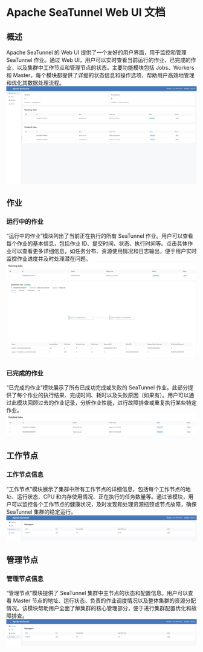 # Apache SeaTunnel Web UI 文档

## 概述

Apache SeaTunnel 的 Web UI 提供了一个友好的用户界面，用于监控和管理 SeaTunnel 作业。通过 Web UI，用户可以实时查看当前运行的作业、已完成的作业，以及集群中工作节点和管理节点的状态。主要功能模块包括 Jobs、Workers 和 Master，每个模块都提供了详细的状态信息和操作选项，帮助用户高效地管理和优化其数据处理流程。
![overview.png](../../images/ui/overview.png)

## 作业

### 运行中的作业

“运行中的作业”模块列出了当前正在执行的所有 SeaTunnel 作业。用户可以查看每个作业的基本信息，包括作业 ID、提交时间、状态、执行时间等。点击具体作业可以查看更多详细信息，如任务分布、资源使用情况和日志输出，便于用户实时监控作业进度并及时处理潜在问题。
![running.png](../../images/ui/running.png)
![detail.png](../../images/ui/detail.png)

### 已完成的作业

“已完成的作业”模块展示了所有已成功完成或失败的 SeaTunnel 作业。此部分提供了每个作业的执行结果、完成时间、耗时以及失败原因（如果有）。用户可以通过此模块回顾过去的作业记录，分析作业性能，进行故障排查或重复执行某些特定作业。
![finished.png](../../images/ui/finished.png)

## 工作节点

### 工作节点信息

“工作节点”模块展示了集群中所有工作节点的详细信息，包括每个工作节点的地址、运行状态、CPU 和内存使用情况、正在执行的任务数量等。通过该模块，用户可以监控各个工作节点的健康状况，及时发现和处理资源瓶颈或节点故障，确保 SeaTunnel 集群的稳定运行。
![workers.png](../../images/ui/workers.png)

## 管理节点

### 管理节点信息

“管理节点”模块提供了 SeaTunnel 集群中主节点的状态和配置信息。用户可以查看 Master 节点的地址、运行状态、负责的作业调度情况以及整体集群的资源分配情况。该模块帮助用户全面了解集群的核心管理部分，便于进行集群配置优化和故障排查。
![master.png](../../images/ui/master.png)
